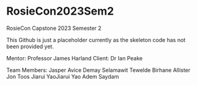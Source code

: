 # RosieCon2023Sem2
RosieCon Capstone 2023 Semester 2

This Github is just a placeholder currently as the skeleton code has not been provided yet.

Mentor: Professor James Harland
Client: Dr Ian Peake

Team Members:
Jasper Avice Demay
Selamawit Tewelde Birhane
Allister Jon Toos
Jiarui YaoJiarui Yao
Adem Saydam
